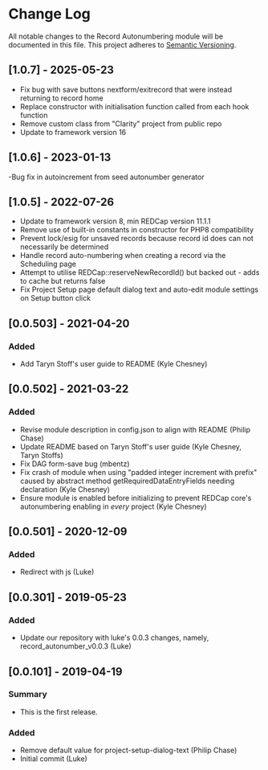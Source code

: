 # Change Log
All notable changes to the Record Autonumbering module will be documented in this file.
This project adheres to [Semantic Versioning](http://semver.org/).

## [1.0.7] - 2025-05-23
- Fix bug with save buttons nextform/exitrecord that were instead returning to record home
- Replace constructor with initialisation function called from each hook function
- Remove custom class from "Clarity" project from public repo
- Update to framework version 16

## [1.0.6] - 2023-01-13
-Bug fix in autoincrement from seed autonumber generator

## [1.0.5] - 2022-07-26
- Update to framework version 8, min REDCap version 11.1.1
- Remove use of built-in constants in constructor for PHP8 compatibility
- Prevent lock/esig for unsaved records because record id does can not necessarily be determined
- Handle record auto-numbering when creating a record via the Scheduling page
- Attempt to utilise REDCap::reserveNewRecordId() but backed out - adds to cache but returns false
- Fix Project Setup page default dialog text and auto-edit module settings on Setup button click

## [0.0.503] - 2021-04-20
### Added
- Add Taryn Stoff's user guide to README (Kyle Chesney)

## [0.0.502] - 2021-03-22
### Added
- Revise module description in config.json to align with README (Philip Chase)
- Update README based on Taryn Stoff's user guide (Kyle Chesney, Taryn Stoffs)
- Fix DAG form-save bug (mbentz)
- Fix crash of module when using "padded integer increment with prefix" caused by abstract method getRequiredDataEntryFields needing declaration (Kyle Chesney)
- Ensure module is enabled before initializing to prevent REDCap core's autonumbering enabling in *every* project (Kyle Chesney)

## [0.0.501] - 2020-12-09
### Added
- Redirect with js (Luke)

## [0.0.301] - 2019-05-23
### Added
- Update our repository with luke's 0.0.3 changes, namely, record_autonumber_v0.0.3 (Luke)

## [0.0.101] - 2019-04-19
### Summary
- This is the first release.

### Added
- Remove default value for project-setup-dialog-text (Philip Chase)
- Initial commit (Luke)
